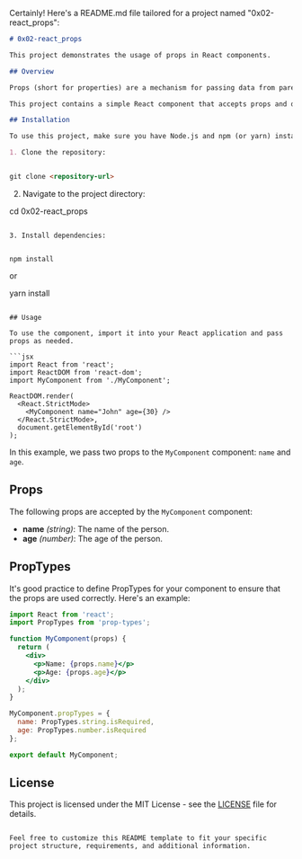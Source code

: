 <!-- @format -->
Certainly! Here's a README.md file tailored for a project named "0x02-react_props":

```markdown
# 0x02-react_props

This project demonstrates the usage of props in React components.

## Overview

Props (short for properties) are a mechanism for passing data from parent to child components in React. They allow you to customize the behavior and appearance of components by providing values that can be accessed within the component.

This project contains a simple React component that accepts props and demonstrates how to use them.

## Installation

To use this project, make sure you have Node.js and npm (or yarn) installed on your machine.

1. Clone the repository:


git clone <repository-url>
```

2. Navigate to the project directory:


cd 0x02-react_props
```

3. Install dependencies:


npm install
```
or

yarn install
```

## Usage

To use the component, import it into your React application and pass props as needed.

```jsx
import React from 'react';
import ReactDOM from 'react-dom';
import MyComponent from './MyComponent';

ReactDOM.render(
  <React.StrictMode>
    <MyComponent name="John" age={30} />
  </React.StrictMode>,
  document.getElementById('root')
);
```

In this example, we pass two props to the `MyComponent` component: `name` and `age`.

## Props

The following props are accepted by the `MyComponent` component:

- **name** *(string)*: The name of the person.
- **age** *(number)*: The age of the person.

## PropTypes

It's good practice to define PropTypes for your component to ensure that the props are used correctly. Here's an example:

```jsx
import React from 'react';
import PropTypes from 'prop-types';

function MyComponent(props) {
  return (
    <div>
      <p>Name: {props.name}</p>
      <p>Age: {props.age}</p>
    </div>
  );
}

MyComponent.propTypes = {
  name: PropTypes.string.isRequired,
  age: PropTypes.number.isRequired
};

export default MyComponent;
```

## License

This project is licensed under the MIT License - see the [LICENSE](LICENSE) file for details.
```

Feel free to customize this README template to fit your specific project structure, requirements, and additional information.